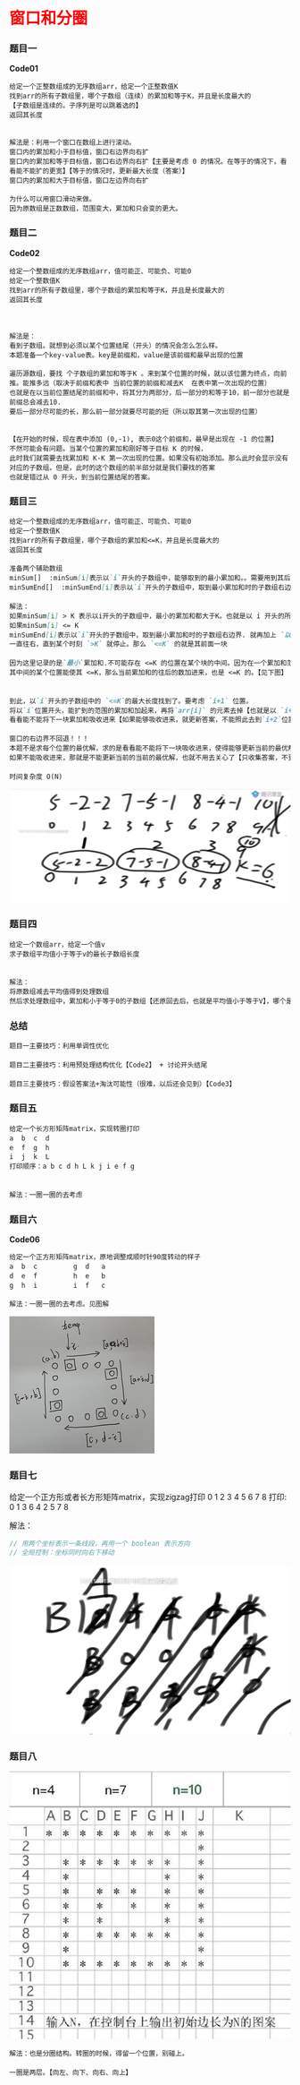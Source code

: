 # <font color="red">**窗口和分圈**</font>


### 题目一
**Code01**
```text
给定一个正整数组成的无序数组arr，给定一个正整数值K
找到arr的所有子数组里，哪个子数组（连续）的累加和等于K，并且是长度最大的
【子数组是连续的。子序列是可以跳着选的】
返回其长度


解法是：利用一个窗口在数组上进行滚动。
窗口内的累加和小于目标值，窗口右边界向右扩
窗口内的累加和等于目标值，窗口右边界向右扩【主要是考虑 0 的情况。在等于的情况下，看看能不能扩的更宽】【等于的情况时，更新最大长度（答案）】
窗口内的累加和大于目标值，窗口左边界向右扩

为什么可以用窗口滑动来做。
因为原数组是正数数组，范围变大，累加和只会变的更大。
```


### 题目二
**Code02**
```text
给定一个整数组成的无序数组arr，值可能正、可能负、可能0
给定一个整数值K
找到arr的所有子数组里，哪个子数组的累加和等于K，并且是长度最大的
返回其长度



解法是：
看到子数组。就想到必须以某个位置结尾（开头）的情况会怎么怎么样。
本题准备一个key-value表。key是前缀和，value是该前缀和最早出现的位置

遍历源数组，要找 个子数组的累加和等于K 。来到某个位置的时候，就以该位置为终点，向前推。能推多远（取决于前缀和表中 当前位置的前缀和减去K  在表中第一次出现的位置）
也就是在以当前位置结尾的前缀和中，将其分为两部分，后一部分的和等于10，前一部分也就是前缀总会减去10.
要后一部分尽可能的长，那么前一部分就要尽可能的短（所以取其第一次出现的位置）


【在开始的时候，现在表中添加 (0,-1), 表示0这个前缀和，最早是出现在 -1 的位置】
不然可能会有问题。当某个位置的累加和刚好等于目标 K 的时候，
此时我们就需要去找累加和 K-K 第一次出现的位置。如果没有初始添加。那么此时会显示没有对应的子数组，但是，此时的这个数组的前半部分就是我们要找的答案
也就是错过从 0 开头，到当前位置结尾的答案。
```


### 题目三
```markdown
给定一个整数组成的无序数组arr，值可能正、可能负、可能0
给定一个整数值K
找到arr的所有子数组里，哪个子数组的累加和<=K，并且是长度最大的
返回其长度

准备两个辅助数组
minSum[]  :minSum[i]表示以`i`开头的子数组中，能够取到的最小累加和。。需要用到其后面的信息。所以从右往左算
minSumEnd[]  :minSumEnd[i]表示以`i`开头的子数组中，取到最小累加和时的子数组右边界。

解法：
如果minSum[i] > K 表示以i开头的子数组中，最小的累加和都大于K。也就是以 i 开头的所有子数组都不会 <=K
如果minSum[i] <= K
minSumEnd[i]表示以`i`开头的子数组中，取到最小累加和时的子数组右边界. 就再加上 `以这个右边界加1的位置为开始的最小累加和` 是否 <=K
一直往右，直到某个时刻 `>K` 就停止。那么 `<=K` 的就是其前面一块

因为这里记录的是`最小`累加和.不可能存在 <=K 的位置在某个块的中间。因为在一个累加和范围内，往后走，只会让当前累加和变小，如果到
其中间的某个位置能使其 <=K，那么当前累加和的往后的数加进来，也是 <=K 的。【见下图】


到此，以`i`开头的子数组中的 `<=K`的最大长度找到了。要考虑 `i+1` 位置。
将以`i`位置开头，能扩到的范围的累加和加起来，再将`arr[i]` 的元素去掉【也就是以 `i+1` 位置开头】，
看看能不能将下一块累加和吸收进来【如果能够吸收进来，就更新答案，不能照此去到`i+2`位置】

窗口的右边界不回退！！！
本题不是求每个位置的最优解，求的是看看能不能将下一块吸收进来，使得能够更新当前的最优解，
如果不能吸收进来，那就是不能更新当前的当前的最优解，也就不用去关心了【只收集答案，不更新最优解】

时间复杂度 O(N)
```
![最小累加和](最小累加和.png)


### 题目四
```markdown
给定一个数组arr，给定一个值v
求子数组平均值小于等于v的最长子数组长度


解法：
将原数组减去平均值得到处理数组
然后求处理数组中，累加和小于等于0的子数组【还原回去后，也就是平均值小于等于V】，哪个是最长的。
```


### 总结
```markdown
题目一主要技巧：利用单调性优化

题目二主要技巧：利用预处理结构优化【Code2】 + 讨论开头结尾

题目三主要技巧：假设答案法+淘汰可能性（很难，以后还会见到）【Code3】
```




### 题目五
```markdown
给定一个长方形矩阵matrix，实现转圈打印
a  b  c  d
e  f  g  h
i  j  k  L
打印顺序：a b c d h L k j i e f g


解法：一圈一圈的去考虑
```



### 题目六
**Code06**
```markdown
给定一个正方形矩阵matrix，原地调整成顺时针90度转动的样子
a  b  c		    g  d   a
d  e  f			h  e   b
g  h  i			i  f   c

解法：一圈一圈的去考虑。见图解
```
![旋转正方形数组图解.png](旋转正方形数组图解.png)




### 题目七
给定一个正方形或者长方形矩阵matrix，实现zigzag打印
0 1 2
3 4 5
6 7 8
打印: 0 1 3 6 4 2 5 7 8

解法：
```java
// 用两个坐标表示一条线段，再用一个 boolean 表示方向
// 全局控制：坐标同时向右下移动
```
![ZigZag打印](ZigZag打印.png)



### 题目八
![打印初始边长为N的图案.png](打印初始边长为N的图案.png)

```markdown
解法：也是分圈结构。转圈的时候，得留一个位置，别碰上。

一圈是两层。【向左、向下、向右、向上】
```

